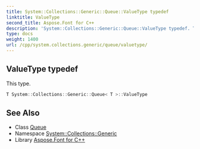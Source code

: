 ```yaml
---
title: System::Collections::Generic::Queue::ValueType typedef
linktitle: ValueType
second_title: Aspose.Font for C++
description: 'System::Collections::Generic::Queue::ValueType typedef. This type in C++.'
type: docs
weight: 1400
url: /cpp/system.collections.generic/queue/valuetype/
---
```

## ValueType typedef


This type.

```cpp
T System::Collections::Generic::Queue< T >::ValueType
```

## See Also

* Class [Queue](../)
* Namespace [System::Collections::Generic](../../)
* Library [Aspose.Font for C++](../../../)
